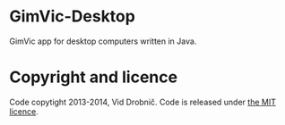 GimVic-Desktop
==============

GimVic app for desktop computers written in Java.

Copyright and licence
=====================
Code copytight 2013-2014, Vid Drobnič. Code is released under <a href = "https://github.com/DzinVision/GimVic-Desktop/blob/master/LICENCE" target = "_blank">the MIT licence</a>.
